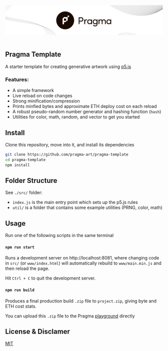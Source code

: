 <img src="./tool/demo.jpg" />
<br/>
<br/>

## Pragma Template

A starter template for creating generative artwork using [p5.js](https://p5js.org/)

### Features:

- A simple framework
- Live reload on code changes
- Strong minification/compression
- Prints minfied bytes and approximate ETH deploy cost on each reload
- A robust pseudo-random number generator and hashing function (`hash`)
- Utilities for color, math, random, and vector to get you started

## Install

Clone this repository, move into it, and install its dependencies

```bash
git clone https://github.com/pragma-art/pragma-template
cd pragma-template
npm install
```

## Folder Structure

See `./src/` folder:

- `index.js` is the main entry point which sets up the p5.js rules
- `util/` is a folder that contains some example utilities (PRNG, color, math)

## Usage

Run one of the following scripts in the same terminal

#### `npm run start`

Runs a development server on http://localhost:8081, where changing code in `src/` (or `www/index.html`) will automatically rebuild to `www/main.min.js` and then reload the page.

Hit `Ctrl + C` to quit the development server.

#### `npm run build`

Produces a final production build `.zip` file to `project.zip`, giving byte and ETH cost stats.

You can upload this `.zip` file to the Pragma [playground](https://beta.pragma.art/playground) directly

## License & Disclamer

[MIT](https://choosealicense.com/licenses/mit/)
